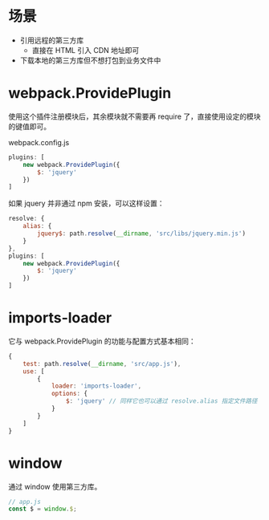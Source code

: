# 场景

* 引用远程的第三方库
    * 直接在 HTML 引入 CDN 地址即可
* 下载本地的第三方库但不想打包到业务文件中

# webpack.ProvidePlugin

使用这个插件注册模块后，其余模块就不需要再 require 了，直接使用设定的模块的键值即可。

webpack.config.js

```js
plugins: [
    new webpack.ProvidePlugin({
        $: 'jquery'
    })
]
```

如果 jquery 并非通过 npm 安装，可以这样设置：

```js
resolve: {
    alias: {
        jquery$: path.resolve(__dirname, 'src/libs/jquery.min.js')
    }
},
plugins: [
    new webpack.ProvidePlugin({
        $: 'jquery'
    })
]
```

# imports-loader

它与 webpack.ProvidePlugin 的功能与配置方式基本相同：

```js
{
    test: path.resolve(__dirname, 'src/app.js'),
    use: [
        {
            loader: 'imports-loader',
            options: {
                $: 'jquery' // 同样它也可以通过 resolve.alias 指定文件路径
            }
        }
    ]
}
```

# window

通过 window 使用第三方库。

```js
// app.js
const $ = window.$;
```